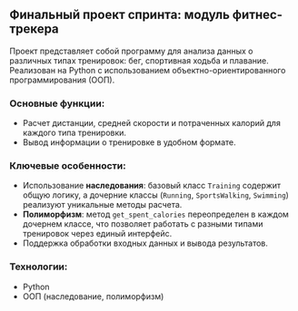 ## Финальный проект спринта: модуль фитнес-трекера

Проект представляет собой программу для анализа данных о различных типах тренировок: бег, спортивная ходьба и плавание. Реализован на Python с использованием объектно-ориентированного программирования (ООП).

### Основные функции:
- Расчет дистанции, средней скорости и потраченных калорий для каждого типа тренировки.
- Вывод информации о тренировке в удобном формате.

### Ключевые особенности:
- Использование **наследования**: базовый класс `Training` содержит общую логику, а дочерние классы (`Running`, `SportsWalking`, `Swimming`) реализуют уникальные методы расчета.
- **Полиморфизм**: метод `get_spent_calories` переопределен в каждом дочернем классе, что позволяет работать с разными типами тренировок через единый интерфейс.
- Поддержка обработки входных данных и вывода результатов.

### Технологии:
- Python
- ООП (наследование, полиморфизм)
